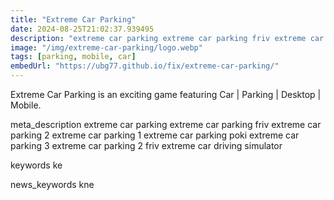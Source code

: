 ```yaml
---
title: "Extreme Car Parking"
date: 2024-08-25T21:02:37.939495
description: "extreme car parking extreme car parking friv extreme car parking 2 extreme car parking 1 extreme car parking poki extreme car parking 3 extreme car parking 2 friv extreme car driving simulator"
image: "/img/extreme-car-parking/logo.webp"
tags: [parking, mobile, car]
embedUrl: "https://ubg77.github.io/fix/extreme-car-parking/"
---
```


Extreme Car Parking is an exciting game featuring Car | Parking | Desktop | Mobile.

meta_description
extreme car parking extreme car parking friv extreme car parking 2 extreme car parking 1 extreme car parking poki extreme car parking 3 extreme car parking 2 friv extreme car driving simulator


keywords
ke


news_keywords
kne

